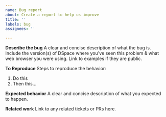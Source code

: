 ```yaml
---
name: Bug report
about: Create a report to help us improve
title: ''
labels: bug
assignees: ''

---
```


**Describe the bug**
A clear and concise description of what the bug is. Include the version(s) of DSpace where you've seen this problem & what web browser you were using. Link to examples if they are public.

**To Reproduce**
Steps to reproduce the behavior:
1. Do this
2. Then this...

**Expected behavior**
A clear and concise description of what you expected to happen.

**Related work**
Link to any related tickets or PRs here.
